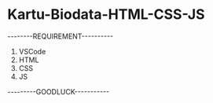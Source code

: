 # Kartu-Biodata-HTML-CSS-JS

--------REQUIREMENT----------
  1. VSCode
  2. HTML
  3. CSS
  4. JS
  
---------GOODLUCK-----------
